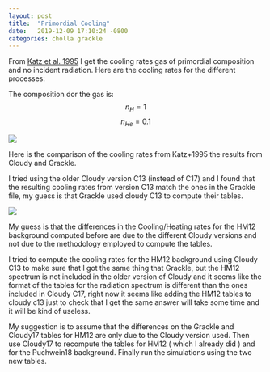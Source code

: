 ```yaml
---
layout: post
title:  "Primordial Cooling"
date:   2019-12-09 17:10:24 -0800
categories: cholla grackle
---
```


From [Katz et al. 1995](https://arxiv.org/abs/astro-ph/9509107) I get the cooling rates gas of primordial composition and no incident radiation. Here are the cooling rates for the different processes:


The composition dor the gas is: $$n_{H} = 1$$     $$n_{He} = 0.1$$  



<img src="{{ site.url }}assets/images/primordial_cooling.png"> 


Here is the comparison of the cooling rates from Katz+1995 the results from Cloudy and Grackle.

I tried using the older  Cloudy version C13 (instead of C17) and I found that the resulting  cooling rates from version C13 match the ones in the Grackle file, my guess is that Grackle used cloudy C13 to compute their tables. 

<img src="{{ site.url }}assets/images/primordial_cooling_comparison_cloudy13.png"> 

My guess is that the differences in the Cooling/Heating rates for the HM12 background computed before are due to the different Cloudy versions and not due to the methodology employed to compute the tables.

I tried to compute the cooling rates for the HM12 background using Cloudy C13 to make sure that I got the same thing that Grackle, but the HM12 spectrum is not included in the older version of Cloudy and it seems like the format of the tables for the  radiation spectrum is different than the ones included in Cloudy C17, right now it seems like adding the HM12 tables to cloudy c13 just to check that I get the same answer will take some time and it will be kind of useless.

My suggestion is to assume that the differences on the Grackle and Cloudy17 tables for HM12 are only due to the Cloudy version used. Then use Cloudy17 to recompute the tables for HM12 ( which I already did ) and for the Puchwein18 background. Finally run the simulations using the two new tables. 